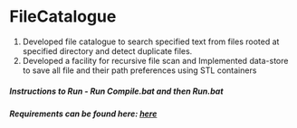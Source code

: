 # FileCatalogue
1. Developed file catalogue to search specified text from files rooted at specified directory and detect duplicate files.
2. Developed a facility for recursive file scan and Implemented data-store to save all file and their path preferences using STL containers

##### Instructions to Run - Run Compile.bat and then Run.bat

##### Requirements can be found here: [here]()

